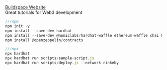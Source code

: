[Buildspace Website](https://app.buildspace.so/home) <br/>
Great tutorials for Web3 development <br/>

```javascript
///npm
npm init -y 
npm install --save-dev hardhat
npm install --save-dev @nomiclabs/hardhat-waffle ethereum-waffle chai @nomiclabs/hardhat-ethers ethers
npm install @openzeppelin/contracts
```
```javascript
///npx
npx hardhat
npx hardhat run scripts/sample-script.js
npx hardhat run scripts/deploy.js --network rinkeby
```
